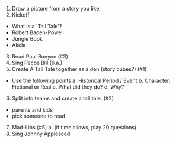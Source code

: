1. Draw a picture from a story you like.
2. Kickoff
  * What is a 'Tall Tale'?
  * Robert Baden-Powell
  * Jungle Book
  * Akela
3. Read Paul Bunyon (#3)
4. Sing Pecos Bill (6.a.)
5. Create A Tall Tale together as a den (story cubes?) (#1)
  * Use the following points
    a. Historical Period / Event
    b. Character: Fictional or Real
    c. What did they do?
    d. Why?
6. Split into teams and create a tall tale. (#2)
  * parents and kids
  * pick someone to read
7. Mad-Libs (#5)
  a. (if time allows, play 20 questions)
8. Sing Johnny Appleseed
